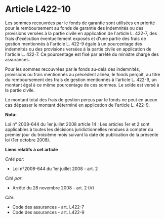 # Article L422-10

Les sommes recouvrées par le fonds de garantie sont utilisées en priorité pour le remboursement au fonds de garantie des
indemnités ou des provisions versées à la partie civile en application de l'article L. 422-7, des frais d'exécution
éventuellement exposés et d'une partie des frais de gestion mentionnés à l'article L. 422-9 égale à un pourcentage des
indemnités ou des provisions versées à la partie civile en application de l'article L. 422-7. Ce pourcentage est fixé par
arrêté du ministre chargé des assurances. 

Pour les sommes recouvrées par le fonds au-delà des indemnités, provisions ou frais mentionnés au précédent alinéa, le fonds
perçoit, au titre du remboursement des frais de gestion mentionnés à l'article L. 422-9, un montant égal à ce même
pourcentage de ces sommes. Le solde est versé à la partie civile. 

Le montant total des frais de gestion perçus par le fonds ne peut en aucun cas dépasser le montant déterminé en application
de l'article L. 422-9.

**Nota:**

Loi n° 2008-644 du 1er juillet 2008 article 14 : Les articles 1er et 2 sont applicables à toutes les décisions
juridictionnelles rendues à compter du premier jour du troisième mois suivant la date de publication de la présente loi (1er
octobre 2008).

**Liens relatifs à cet article**

_Créé par_:

  - Loi n°2008-644 du 1er juillet 2008 - art. 2

_Cité par_:

  - Arrêté du 28 novembre 2008 - art. 2 (V)

_Cite_:

  - Code des assurances - art. L422-7
  - Code des assurances - art. L422-9
